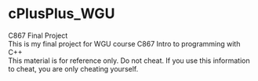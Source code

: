 # cPlusPlus_WGU
C867 Final Project<br>
This is my final project for WGU course C867 Intro to programming with C++<br>
This material is for reference only. Do not cheat. If you use this information to cheat, you are only cheating yourself.
